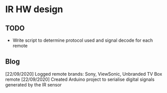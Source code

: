 # IR HW design
## TODO
* Write script to determine protocol used and signal decode for each remote

## Blog
[22/09/2020] Logged remote brands: Sony, ViewSonic, Unbranded TV Box remote 
[22/09/2020] Created Arduino project to serialise digital signals generated by the IR sensor
